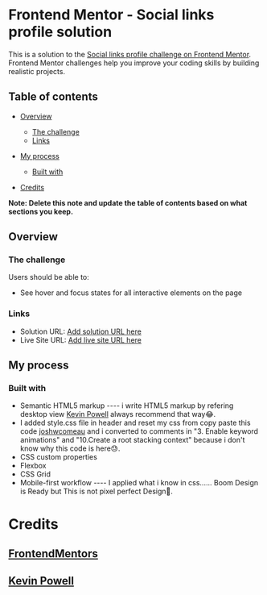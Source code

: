 # Frontend Mentor - Social links profile solution

This is a solution to the [Social links profile challenge on Frontend Mentor](https://www.frontendmentor.io/challenges/social-links-profile-UG32l9m6dQ). Frontend Mentor challenges help you improve your coding skills by building realistic projects.

## Table of contents

- [Overview](#overview)
  - [The challenge](#the-challenge)
  - [Links](#links)
- [My process](#my-process)

  - [Built with](#built-with)

- [Credits](#credits)

**Note: Delete this note and update the table of contents based on what sections you keep.**

## Overview

### The challenge

Users should be able to:

- See hover and focus states for all interactive elements on the page

### Links

- Solution URL: [Add solution URL here](https://your-solution-url.com)
- Live Site URL: [Add live site URL here](https://your-live-site-url.com)

## My process

### Built with

- Semantic HTML5 markup ---- i write HTML5 markup by refering desktop view [Kevin Powell](https://www.youtube.com/@KevinPowell) always recommend that way😂.
- I added style.css file in header and reset my css from copy paste this code [joshwcomeau](https://www.joshwcomeau.com/css/custom-css-reset/) and i converted to comments in "3. Enable keyword animations" and "10.Create a root stacking context" because i don't know why this code is here😓.
- CSS custom properties
- Flexbox
- CSS Grid
- Mobile-first workflow ----
  I applied what i know in css...... Boom Design is Ready but This is not pixel perfect Design🥺.

# Credits

## [FrontendMentors](https://www.youtube.com/@KevinPowell)

## [Kevin Powell](https://www.joshwcomeau.com/css/custom-css-reset/)
